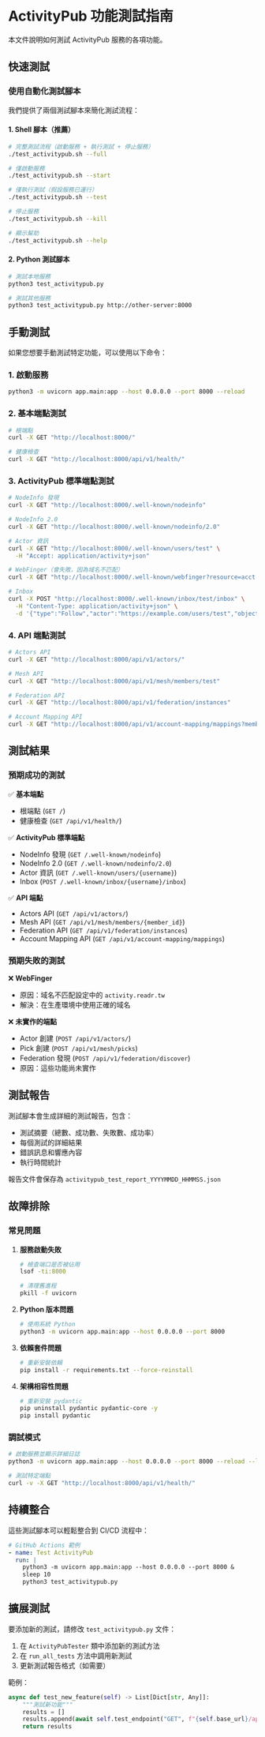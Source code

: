 # ActivityPub 功能測試指南

本文件說明如何測試 ActivityPub 服務的各項功能。

## 快速測試

### 使用自動化測試腳本

我們提供了兩個測試腳本來簡化測試流程：

#### 1. Shell 腳本（推薦）

```bash
# 完整測試流程（啟動服務 + 執行測試 + 停止服務）
./test_activitypub.sh --full

# 僅啟動服務
./test_activitypub.sh --start

# 僅執行測試（假設服務已運行）
./test_activitypub.sh --test

# 停止服務
./test_activitypub.sh --kill

# 顯示幫助
./test_activitypub.sh --help
```

#### 2. Python 測試腳本

```bash
# 測試本地服務
python3 test_activitypub.py

# 測試其他服務
python3 test_activitypub.py http://other-server:8000
```

## 手動測試

如果您想要手動測試特定功能，可以使用以下命令：

### 1. 啟動服務

```bash
python3 -m uvicorn app.main:app --host 0.0.0.0 --port 8000 --reload
```

### 2. 基本端點測試

```bash
# 根端點
curl -X GET "http://localhost:8000/"

# 健康檢查
curl -X GET "http://localhost:8000/api/v1/health/"
```

### 3. ActivityPub 標準端點測試

```bash
# NodeInfo 發現
curl -X GET "http://localhost:8000/.well-known/nodeinfo"

# NodeInfo 2.0
curl -X GET "http://localhost:8000/.well-known/nodeinfo/2.0"

# Actor 資訊
curl -X GET "http://localhost:8000/.well-known/users/test" \
  -H "Accept: application/activity+json"

# WebFinger（會失敗，因為域名不匹配）
curl -X GET "http://localhost:8000/.well-known/webfinger?resource=acct:test@activity.readr.tw"

# Inbox
curl -X POST "http://localhost:8000/.well-known/inbox/test/inbox" \
  -H "Content-Type: application/activity+json" \
  -d '{"type":"Follow","actor":"https://example.com/users/test","object":"http://localhost:8000/users/test"}'
```

### 4. API 端點測試

```bash
# Actors API
curl -X GET "http://localhost:8000/api/v1/actors/"

# Mesh API
curl -X GET "http://localhost:8000/api/v1/mesh/members/test"

# Federation API
curl -X GET "http://localhost:8000/api/v1/federation/instances"

# Account Mapping API
curl -X GET "http://localhost:8000/api/v1/account-mapping/mappings?member_id=test"
```

## 測試結果

### 預期成功的測試

✅ **基本端點**
- 根端點 (`GET /`)
- 健康檢查 (`GET /api/v1/health/`)

✅ **ActivityPub 標準端點**
- NodeInfo 發現 (`GET /.well-known/nodeinfo`)
- NodeInfo 2.0 (`GET /.well-known/nodeinfo/2.0`)
- Actor 資訊 (`GET /.well-known/users/{username}`)
- Inbox (`POST /.well-known/inbox/{username}/inbox`)

✅ **API 端點**
- Actors API (`GET /api/v1/actors/`)
- Mesh API (`GET /api/v1/mesh/members/{member_id}`)
- Federation API (`GET /api/v1/federation/instances`)
- Account Mapping API (`GET /api/v1/account-mapping/mappings`)

### 預期失敗的測試

❌ **WebFinger**
- 原因：域名不匹配設定中的 `activity.readr.tw`
- 解決：在生產環境中使用正確的域名

❌ **未實作的端點**
- Actor 創建 (`POST /api/v1/actors/`)
- Pick 創建 (`POST /api/v1/mesh/picks`)
- Federation 發現 (`POST /api/v1/federation/discover`)
- 原因：這些功能尚未實作

## 測試報告

測試腳本會生成詳細的測試報告，包含：

- 測試摘要（總數、成功數、失敗數、成功率）
- 每個測試的詳細結果
- 錯誤訊息和響應內容
- 執行時間統計

報告文件會保存為 `activitypub_test_report_YYYYMMDD_HHMMSS.json`

## 故障排除

### 常見問題

1. **服務啟動失敗**
   ```bash
   # 檢查端口是否被佔用
   lsof -ti:8000
   
   # 清理舊進程
   pkill -f uvicorn
   ```

2. **Python 版本問題**
   ```bash
   # 使用系統 Python
   python3 -m uvicorn app.main:app --host 0.0.0.0 --port 8000
   ```

3. **依賴套件問題**
   ```bash
   # 重新安裝依賴
   pip install -r requirements.txt --force-reinstall
   ```

4. **架構相容性問題**
   ```bash
   # 重新安裝 pydantic
   pip uninstall pydantic pydantic-core -y
   pip install pydantic
   ```

### 調試模式

```bash
# 啟動服務並顯示詳細日誌
python3 -m uvicorn app.main:app --host 0.0.0.0 --port 8000 --reload --log-level debug

# 測試特定端點
curl -v -X GET "http://localhost:8000/api/v1/health/"
```

## 持續整合

這些測試腳本可以輕鬆整合到 CI/CD 流程中：

```yaml
# GitHub Actions 範例
- name: Test ActivityPub
  run: |
    python3 -m uvicorn app.main:app --host 0.0.0.0 --port 8000 &
    sleep 10
    python3 test_activitypub.py
```

## 擴展測試

要添加新的測試，請修改 `test_activitypub.py` 文件：

1. 在 `ActivityPubTester` 類中添加新的測試方法
2. 在 `run_all_tests` 方法中調用新測試
3. 更新測試報告格式（如需要）

範例：
```python
async def test_new_feature(self) -> List[Dict[str, Any]]:
    """測試新功能"""
    results = []
    results.append(await self.test_endpoint("GET", f"{self.base_url}/api/v1/new-feature"))
    return results
```
